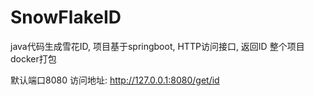 # SnowFlakeID
java代码生成雪花ID, 项目基于springboot, HTTP访问接口, 返回ID
整个项目docker打包

默认端口8080
访问地址: http://127.0.0.1:8080/get/id
